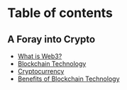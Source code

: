 # Table of contents

## A Foray into Crypto

* [What is Web3?](README.md)
* [Blockchain Technology](a-foray-into-crypto/blockchain-technology.md)
* [Cryptocurrency](a-foray-into-crypto/cryptocurrency.md)
* [Benefits of Blockchain Technology](a-foray-into-crypto/benefits-of-blockchain-technology.md)
